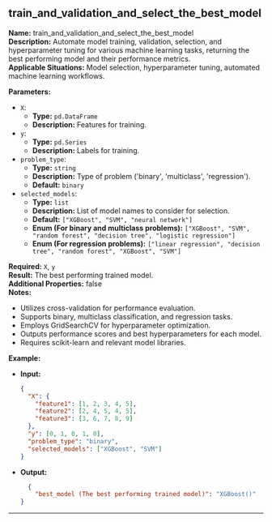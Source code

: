## train_and_validation_and_select_the_best_model

**Name:** train_and_validation_and_select_the_best_model  
**Description:** Automate model training, validation, selection, and hyperparameter tuning for various machine learning tasks, returning the best performing model and their performance metrics.  
**Applicable Situations:** Model selection, hyperparameter tuning, automated machine learning workflows.

**Parameters:**
- `X`:
  - **Type:** `pd.DataFrame`
  - **Description:** Features for training.
- `y`:
  - **Type:** `pd.Series`
  - **Description:** Labels for training.
- `problem_type`:
  - **Type:** `string`
  - **Description:** Type of problem ('binary', 'multiclass', 'regression').
  - **Default:** `binary`
- `selected_models`:
  - **Type:** `list`
  - **Description:** List of model names to consider for selection.
  - **Default:** `["XGBoost", "SVM", "neural network"]`
  - **Enum (For binary and multiclass problems):** `["XGBoost", "SVM", "random forest", "decision tree", "logistic regression"]`
  - **Enum (For regression problems):** `["linear regression", "decision tree", "random forest", "XGBoost", "SVM"]`

**Required:** `X`, `y`  
**Result:** The best performing trained model.  
**Additional Properties:** false  
**Notes:**
- Utilizes cross-validation for performance evaluation.
- Supports binary, multiclass classification, and regression tasks.
- Employs GridSearchCV for hyperparameter optimization.
- Outputs performance scores and best hyperparameters for each model.
- Requires scikit-learn and relevant model libraries.

**Example:**
- **Input:**
  ```json
  {
    "X": {
      "feature1": [1, 2, 3, 4, 5],
      "feature2": [2, 4, 5, 4, 5],
      "feature3": [3, 6, 7, 8, 9]
    },
    "y": [0, 1, 0, 1, 0],
    "problem_type": "binary",
    "selected_models": ["XGBoost", "SVM"]
  }
- **Output:**
  ```json
    {
      "best_model (The best performing trained model)": "XGBoost()"
  }
---
